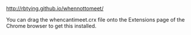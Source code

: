 http://rbtying.github.io/whennottomeet/

You can drag the whencantimeet.crx file onto the Extensions page of the Chrome
browser to  get this installed.
